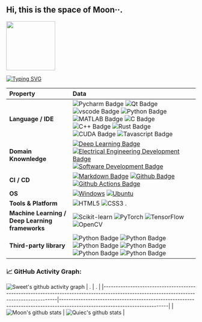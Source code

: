 ## Hi, this is the space of Moon··.                                                
<img height="130px" src="./github.gif" />

<!--   my-ticker -->    
[![Typing SVG](https://readme-typing-svg.herokuapp.com?color=%2336BCF7&center=true&vCenter=true&width=600&lines=Hi+there+👋,+I+am+Moon.;+Welcome+to+My+Profile!;Over+3+years+of+programming+experience;Always+learning+new+things+;Machine+learning+enthusiast+;Kaggle+community+member)](https://git.io/typing-svg)

<!--   my-kaggle     
### My achievements on [kaggle](https://www.kaggle.com/andrej0marinchenko):

![competition_light](https://road-to-kaggle-grandmaster.vercel.app/api/badges/andrej0marinchenko/competition/light)
![dataset](https://road-to-kaggle-grandmaster.vercel.app/api/badges/andrej0marinchenko/dataset/light)
![notebook](https://road-to-kaggle-grandmaster.vercel.app/api/badges/andrej0marinchenko/notebook/light)
![discussion](https://road-to-kaggle-grandmaster.vercel.app/api/badges/andrej0marinchenko/discussion/light)
-->

<!--   my-skils -->

| Property  | Data |
|:-|:-|
| **Language / IDE**| ![Pycharm Badge](https://img.shields.io/badge/-Pycharm-3776AB?style=flat&logo=Pycharm&logoColor=white)  ![Qt Badge](https://img.shields.io/badge/-Qt-3776AB?style=flat&logo=qt&logoColor=white) ![vscode Badge](https://img.shields.io/badge/-vscode-3776AB?style=flat&logo=vscode&logoColor=white) ![Python Badge](https://img.shields.io/badge/-Python-3776AB?style=flat&logo=Python&logoColor=white) ![MATLAB Badge](https://img.shields.io/badge/-MATLAB-3776AB?style=flat&logo=matlab&logoColor=white) ![C Badge](https://img.shields.io/badge/-C-3776AB?style=flat&logo=c&logoColor=white) ![C++ Badge](https://img.shields.io/badge/-C++-3776AB?style=flat&logo=cplusplus&logoColor=white) ![Rust Badge](https://img.shields.io/badge/-Rust-3776AB?style=flat&logo=rust&logoColor=white) ![CUDA Badge](https://img.shields.io/badge/-CUDA-3776AB?style=flat&logo=CUDA&logoColor=white) ![Tavascript Badge](https://img.shields.io/badge/-Typescript-3776AB?style=flat&logo=typescript&logoColor=white) |
| **Domain Knownledge**|[![Deep Learning Badge](https://img.shields.io/badge/-Deep%20Learning-01D277?style=flat&logoColor=white)](https://github.com/BEPb/BEPb) [![Electrical Engineering Development Badge](https://img.shields.io/badge/-Electrical%20Engineering-4C8CBF?style=flat&logoColor=white)](https://github.com/search?q=user%3ABEPb&type=Repositories) [![Software Development Badge](https://img.shields.io/badge/-Software%20Development-FF6600?style=flat&logoColor=white)](https://github.com/search?q=user%3ABEPb&type=Repositories)  |
| **CI / CD**|[![Markdown Badge](https://img.shields.io/badge/-Markdown-2088FF?style=flat&logo=Markdown&logoColor=white)](https://github.com/BEPb/BEPb) [![Github Badge](https://img.shields.io/badge/-Github%20-2088FF?style=flat&logo=Github&logoColor=white)](https://github.com/BEPb/BEPb) [![Github Actions Badge](https://img.shields.io/badge/-Git%20-2088FF?style=flat&logo=Git&logoColor=white)](https://github.com/BEPb/BEPb) |   
| **OS**| <a target="_blank" rel="noopener noreferrer" href="https://camo.githubusercontent.com/b44114213a5a462903bd69611bb6846f1dc41fe6f3230bd37c67c3d4eb65f08c/68747470733a2f2f696d672e736869656c64732e696f2f62616467652f2d57696e646f77732d626c61636b3f7374796c653d666c61742d737175617265266c6f676f3d77696e646f7773266c6f676f436f6c6f723d626c7565"><img src="https://camo.githubusercontent.com/b44114213a5a462903bd69611bb6846f1dc41fe6f3230bd37c67c3d4eb65f08c/68747470733a2f2f696d672e736869656c64732e696f2f62616467652f2d57696e646f77732d626c61636b3f7374796c653d666c61742d737175617265266c6f676f3d77696e646f7773266c6f676f436f6c6f723d626c7565" alt="Windows" data-canonical-src="https://img.shields.io/badge/-Windows-black?style=flat-square&amp;logo=windows&amp;logoColor=blue" style="max-width: 100%;"></a> <a target="_blank" rel="noopener noreferrer" href="https://camo.githubusercontent.com/9c4bc049e33f41f122342a1714ccf872c34098a9f2c593c33c2322cf0129fa04/68747470733a2f2f696d672e736869656c64732e696f2f62616467652f2d5562756e74752d626c61636b3f7374796c653d666c61742d737175617265266c6f676f3d7562756e7475"><img src="https://camo.githubusercontent.com/9c4bc049e33f41f122342a1714ccf872c34098a9f2c593c33c2322cf0129fa04/68747470733a2f2f696d672e736869656c64732e696f2f62616467652f2d5562756e74752d626c61636b3f7374796c653d666c61742d737175617265266c6f676f3d7562756e7475" alt="Ubuntu" data-canonical-src="https://img.shields.io/badge/-Ubuntu-black?style=flat-square&amp;logo=ubuntu" style="max-width: 100%;"></a> |
| **Tools & Platform**| ![HTML5](https://img.shields.io/badge/HTML5-E34F26?style=for-the-badge&logo=html5&logoColor=white) ![CSS3](https://img.shields.io/badge/CSS3-1572B6?style=for-the-badge&logo=css3&logoColor=white) .|
| **Machine Learning / Deep Learning frameworks** | ![Scikit-learn](http://img.shields.io/badge/-Scikit--Learn-eee?style=flat-square&logo=scikit-learn&logoColor=e26d00) ![PyTorch](http://img.shields.io/badge/-PyTorch-eee?style=flat-square&logo=pytorch&logoColor=EE4C2C) ![TensorFlow](http://img.shields.io/badge/-TensorFlow-eee?style=flat-square&logo=tensorflow&logoColor=FF6F00) ![OpenCV](https://img.shields.io/badge/-OpenCV-eee?style=flat-square&logo=OpenCV&logoColor=auto) |
| **Third-party library** | ![Python Badge](https://img.shields.io/badge/-Scrapy-3776AB?style=flat&logo=&logoColor=white) ![Python Badge](https://img.shields.io/badge/-Numpy-3776AB?style=flat&logo=numpy&logoColor=white) ![Python Badge](https://img.shields.io/badge/-Scipy-3776AB?style=flat&logo=scipy&logoColor=white) ![Python Badge](https://img.shields.io/badge/-Pygame-3776AB?style=flat&logo=pygame&logoColor=white) ![Python Badge](https://img.shields.io/badge/-Django-3776AB?style=flat&logo=Django&logoColor=white) ![Python Badge](https://img.shields.io/badge/-OpenCV-3776AB?style=flat&logo=OpenCV&logoColor=white) |  


<!--   GitHub stats graph -->
### 📈 GitHub Activity Graph:
<!-- [![Moon's github activity graph](https://github-readme-activity-graph.cyclic.app/graph?username=Moon&theme=github-compact)](https://github.com/Moongithub-readme-activity-graph) -->
![Sweet's github activity graph](https://raw.githubusercontent.com/Moon-cat-Cheng/Moon-cat-Cheng/output/github-contribution-grid-snake.svg)
| .                                                                                                                                       | .                                                                                                                         |
|-----------------------------------------------------------------------------------------------------------------------------------------|---------------------------------------------------------------------------------------------------------------------------|
| ![Moon's github stats](https://github-readme-stats.vercel.app/api?username=Moon-cat-Cheng&show_icons=true&theme=radical&include_all_commits=true) | ![Quiec's github stats](https://github-readme-stats.vercel.app/api/top-langs/?username=Moon-cat-Cheng&theme=radical&layout=compact) |


<!--   skyline 
<a href="https://skyline.github.com/BEPb/2022"><img src="./assets/2022.gif" alt="" width="auto" height="auto" /></a>
-->








<!--
**Moonlight-CHENG/Moonlight-CHENG** is a ✨ _special_ ✨ repository because its `README.md` (this file) appears on your GitHub profile.

Here are some ideas to get you started:
there 👋
- 🔭 I’m currently working on ...
- 🌱 I’m currently learning ...
- 👯 I’m looking to collaborate on ...
- 🤔 I’m looking for help with ...
- 💬 Ask me about ...
- 📫 How to reach me: ...
- 😄 Pronouns: ...
- ⚡ Fun fact: ...
-->













